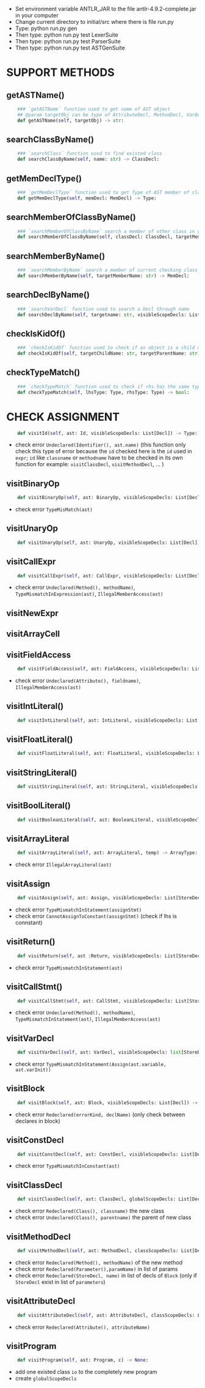 - Set environment variable ANTLR_JAR to the file antlr-4.9.2-complete.jar in your computer
- Change current directory to initial/src where there is file run.py
- Type: python run.py gen
- Then type: python run.py test LexerSuite
- Then type: python run.py test ParserSuite
- Then type: python run.py test ASTGenSuite

# SUPPORT METHODS

## getASTName()
```python
    ### `getASTName` function used to get name of AST object
    ## @param targetObj can be type of AttributeDecl, MethodDecl, VarDecl, ConstDecl, ClassDecl, FieldAccess, ArrayCell, CallExpr, ClassType
    def getASTName(self, targetObj) -> str:
```

## searchClassByName()
```python
    ### `searchClass` function used to find existed class
    def searchClassByName(self, name: str) -> ClassDecl:
```

## getMemDeclType()
```python
    ### `getMemDeclType` function used to get Type of AST member of class
    def getMemDeclType(self, memDecl: MemDecl) -> Type:
```

## searchMemberOfClassByName()
```python
    ### `searchMemberOfClassByName` search a member of other class in global scope
    def searchMemberOfClassByName(self, classDecl: ClassDecl, targetMemberName: str) -> MemDecl:
```

## searchMemberByName()
```python
    ### `searchMemberByName` search a member of current checking class
    def searchMemberByName(self, targetMemberName: str) -> MemDecl:
```

## searchDeclByName()
```python
    ### `searchVarDecl` function used to search a Decl through name
    def searchDeclByName(self, targetname: str, visibleScopeDecls: List[Decl]) -> StoreDecl:
```

## checkIsKidOf()
```python
    ### `checkIsKidOf` function used to check if an object is a child of another by query bottom down
    def checkIsKidOf(self, targetChildName: str, targetParentName: str) -> bool:
```

## checkTypeMatch()
```python
    ### `checkTypeMatch` function used to check if rhs has the same type to lhs or can be con be coerce to lhs
    def checkTypeMatch(self, lhsType: Type, rhsType: Type) -> bool:
```

# CHECK ASSIGNMENT

```python
    def visitId(self, ast: Id, visibleScopeDecls: List[Decl]) -> Type:
```

- check error `Undeclared(Identifier(), ast.name)` (this function only check this type of error because the `id` checked here is the `id` used in `expr`; `id` like `classname` or `methodname` have to be checked in its own function for example: `visitClassDecl`, `visitMethodDecl`, ... )

## visitBinaryOp
```python
    def visitBinaryOp(self, ast: BinaryOp, visibleScopeDecls: List[Decl]) -> Type:
```
- check error `TypeMisMatch(ast)`

## visitUnaryOp
```python
    def visitUnaryOp(self, ast: UnaryOp, visibleScopeDecls: List[Decl]) -> Type:
```

## visitCallExpr
```python
    def visitCallExpr(self, ast: CallExpr, visibleScopeDecls: List[Decl]) -> Type:
```
- check error `Undeclared(Method(), methodName)`, `TypeMismatchInExpression(ast)`, `IllegalMemberAccess(ast)`

## visitNewExpr

## visitArrayCell

## visitFieldAccess
```python
    def visitFieldAccess(self, ast: FieldAccess, visibleScopeDecls: List[Decl]) -> Type:
```
- check error `Undeclared(Attribute(), fieldname)`, `IllegalMemberAccess(ast)`

## visitIntLiteral()
```python
    def visitIntLiteral(self, ast: IntLiteral, visibleScopeDecls: List[Decl]) -> IntType:
```

## visitFloatLiteral()
```python
    def visitFloatLiteral(self, ast: FloatLiteral, visibleScopeDecls: List[Decl]):
```

## visitStringLiteral()
```python
    def visitStringLiteral(self, ast: StringLiteral, visibleScopeDecls: List[Decl]) -> StringType:
```

## visitBoolLiteral()
```python
    def visitBooleanLiteral(self, ast: BooleanLiteral, visibleScopeDecls: List[Decl]) -> BoolType:
```

## visitArrayLiteral
```python
    def visitArrayLiteral(self, ast: ArrayLiteral, temp) -> ArrayType:
```
- check error `IllegalArrayLiteral(ast)`

## visitAssign
```python
    def visitAssign(self, ast: Assign, visibleScopeDecls: List[StoreDecl]) -> None:
```
- check error `TypeMismatchInStatement(assignStmt)`
- check error `CannotAssignToConstant(assignStmt)` (check if lhs is connstant)

## visitReturn()
```python
    def visitReturn(self, ast :Return, visibleScopeDecls: List[StoreDecl]) -> None:
```
- check error `TypeMismatchInStatement(ast)`

## visitCallStmt()
```python
    def visitCallStmt(self, ast: CallStmt, visibleScopeDecls: List[StoreDecl]) -> None:
```
- check error `Undeclared(Method(), methodName)`, `TypeMismatchInStatement(ast)`, `IllegalMemberAccess(ast)`

## visitVarDecl
```python
    def visitVarDecl(self, ast: VarDecl, visibleScopeDecls: list[StoreDecl]) -> Type:
```
- check error `TypeMismatchInStatement(Assign(ast.variable, ast.varInit))`

## visitBlock
```python
    def visitBlock(self, ast: Block, visibleScopeDecls: List[Decl]) -> None:
```
- check error `Redeclared(errorKind, declName)` (only check between declares in block)

## visitConstDecl
```python
    def visitConstDecl(self, ast: ConstDecl, visibleScopeDecls: List[Decl]) -> Type:
```
- check error `TypeMismatchInConstant(ast)`

## visitClassDecl
```python
    def visitClassDecl(self, ast: ClassDecl, globalScopeDecls: List[Decl]) -> ClassDecl:
```
- check error `Redeclared(Class(), classname)` the new class
- check error `Undeclared(Class(), parentname)` the parent of new class

## visitMethodDecl
```python
    def visitMethodDecl(self, ast: MethodDecl, classScopeDecls: List[Decl]) -> MethodDecl:
```
- check error `Redeclared(Method(), methodName)` of the new method
- check error `Redeclared(Parameter(),paramName)` in list of params
- check error `Redeclared(StoreDecl, name)` in list of decls of `Block` (only if `StoreDecl` exist in list of `parameters`)

## visitAttributeDecl
```python
    def visitAttributeDecl(self, ast: AttributeDecl, classScopeDecls: List[MemDecl]) -> AttributeDecl:
```
- check error `Redeclared(Attribute(), attributeName)`

## visitProgram
```python
    def visitProgram(self, ast: Program, c) -> None:
```
- add one existed class `io` to the completely new program
- create `globalScopeDecls`
